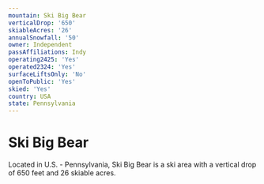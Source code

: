 ```yaml
---
mountain: Ski Big Bear
verticalDrop: '650'
skiableAcres: '26'
annualSnowfall: '50'
owner: Independent
passAffiliations: Indy
operating2425: 'Yes'
operated2324: 'Yes'
surfaceLiftsOnly: 'No'
openToPublic: 'Yes'
skied: 'Yes'
country: USA
state: Pennsylvania
---
```


# Ski Big Bear

Located in U.S. - Pennsylvania, Ski Big Bear is a ski area with a vertical drop of 650 feet and 26 skiable acres.
